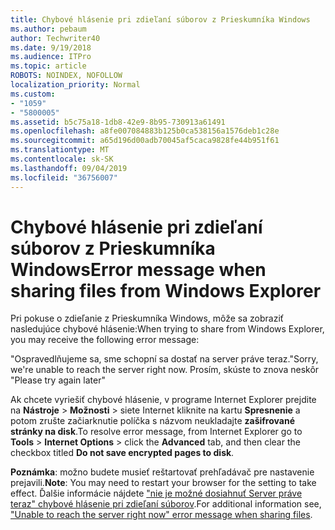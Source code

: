 ```yaml
---
title: Chybové hlásenie pri zdieľaní súborov z Prieskumníka Windows
ms.author: pebaum
author: Techwriter40
ms.date: 9/19/2018
ms.audience: ITPro
ms.topic: article
ROBOTS: NOINDEX, NOFOLLOW
localization_priority: Normal
ms.custom:
- "1059"
- "5800005"
ms.assetid: b5c75a18-1db8-42e9-8b95-730913a61491
ms.openlocfilehash: a8fe007084883b125b0ca538156a1576deb1c28e
ms.sourcegitcommit: a65d196d00adb70045af5caca9828fe44b951f61
ms.translationtype: MT
ms.contentlocale: sk-SK
ms.lasthandoff: 09/04/2019
ms.locfileid: "36756007"
---
```

# <a name="error-message-when-sharing-files-from-windows-explorer"></a><span data-ttu-id="cfb09-102">Chybové hlásenie pri zdieľaní súborov z Prieskumníka Windows</span><span class="sxs-lookup"><span data-stu-id="cfb09-102">Error message when sharing files from Windows Explorer</span></span>

<span data-ttu-id="cfb09-103">Pri pokuse o zdieľanie z Prieskumníka Windows, môže sa zobraziť nasledujúce chybové hlásenie:</span><span class="sxs-lookup"><span data-stu-id="cfb09-103">When trying to share from Windows Explorer, you may receive the following error message:</span></span>
  
<span data-ttu-id="cfb09-104">"Ospravedlňujeme sa, sme schopní sa dostať na server práve teraz.</span><span class="sxs-lookup"><span data-stu-id="cfb09-104">"Sorry, we're unable to reach the server right now.</span></span> <span data-ttu-id="cfb09-105">Prosím, skúste to znova neskôr "</span><span class="sxs-lookup"><span data-stu-id="cfb09-105">Please try again later"</span></span>
  
<span data-ttu-id="cfb09-106">Ak chcete vyriešiť chybové hlásenie, v programe Internet Explorer prejdite na **Nástroje** \> **Možnosti** \> siete Internet kliknite na kartu **Spresnenie** a potom zrušte začiarknutie políčka s názvom neukladajte **zašifrované stránky na disk**.</span><span class="sxs-lookup"><span data-stu-id="cfb09-106">To resolve error message, from Internet Explorer go to **Tools** \> **Internet Options** \> click the **Advanced** tab, and then clear the checkbox titled **Do not save encrypted pages to disk**.</span></span>
  
 <span data-ttu-id="cfb09-107">**Poznámka**: možno budete musieť reštartovať prehľadávač pre nastavenie prejavili.</span><span class="sxs-lookup"><span data-stu-id="cfb09-107">**Note**: You may need to restart your browser for the setting to take effect.</span></span> <span data-ttu-id="cfb09-108">Ďalšie informácie nájdete ["nie je možné dosiahnuť Server práve teraz" chybové hlásenie pri zdieľaní súborov](https://go.microsoft.com/fwlink/?linkid=2022914).</span><span class="sxs-lookup"><span data-stu-id="cfb09-108">For additional information see, ["Unable to reach the server right now" error message when sharing files](https://go.microsoft.com/fwlink/?linkid=2022914).</span></span>
  